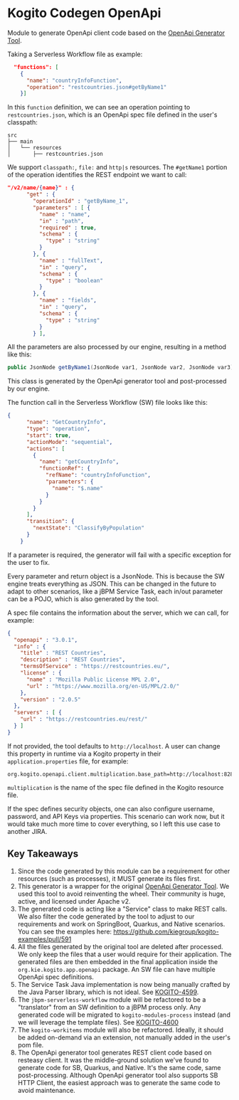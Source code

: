 # Kogito Codegen OpenApi

Module to generate OpenApi client code based on the [OpenApi Generator Tool](https://github.com/OpenAPITools/openapi-generator/).

Taking a Serverless Workflow file as example:

```json
  "functions": [
    {
      "name": "countryInfoFunction",
      "operation": "restcountries.json#getByName1"
    }]
```

In this `function` definition, we can see an operation pointing to `restcountries.json`, which is an OpenApi spec file defined in the user's classpath:

```
src
├── main
│   └── resources
│       ├── restcountries.json

```

We support `classpath:`, `file:` and `http|s` resources. The `#getName1` portion of the operation identifies the REST endpoint we want to call:

```json
"/v2/name/{name}" : {
      "get" : {
        "operationId" : "getByName_1",
        "parameters" : [ {
          "name" : "name",
          "in" : "path",
          "required" : true,
          "schema" : {
            "type" : "string"
          }
        }, {
          "name" : "fullText",
          "in" : "query",
          "schema" : {
            "type" : "boolean"
          }
        }, {
          "name" : "fields",
          "in" : "query",
          "schema" : {
            "type" : "string"
          }
        } ],
```

All the parameters are also processed by our engine, resulting in a method like this:

```java
public JsonNode getByName1(JsonNode var1, JsonNode var2, JsonNode var3) throws ApiException 
```

This class is generated by the OpenApi generator tool and post-processed by our engine.

The function call in the Serverless Workflow (SW) file looks like this:

```json
{
      "name": "GetCountryInfo",
      "type": "operation",
      "start": true,
      "actionMode": "sequential",
      "actions": [
        {
          "name": "getCountryInfo",
          "functionRef": {
            "refName": "countryInfoFunction",
            "parameters": {
              "name": "$.name"
            }
          }
        }
      ],
      "transition": {
        "nextState": "ClassifyByPopulation"
      }
    }
```

If a parameter is required, the generator will fail with a specific exception for the user to fix.

Every parameter and return object is a JsonNode. This is because the SW engine treats everything as JSON. This can be changed in the future to adapt to other scenarios, like a jBPM Service Task, each in/out parameter can be a POJO, which is also generated by the tool.

A spec file contains the information about the server, which we can call, for example:

```json
{
  "openapi" : "3.0.1",
  "info" : {
    "title" : "REST Countries",
    "description" : "REST Countries",
    "termsOfService" : "https://restcountries.eu/",
    "license" : {
      "name" : "Mozilla Public License MPL 2.0",
      "url" : "https://www.mozilla.org/en-US/MPL/2.0/"
    },
    "version" : "2.0.5"
  },
  "servers" : [ {
    "url" : "https://restcountries.eu/rest/"
  } ]
}
```

If not provided, the tool defaults to `http://localhost`. A user can change this property in runtime via a Kogito property in their `application.properties` file, for example:

```properties
org.kogito.openapi.client.multiplication.base_path=http://localhost:8282
```

`multiplication` is the name of the spec file defined in the Kogito resource file.

If the spec defines security objects, one can also configure username, password, and API Keys via properties. This scenario can work now, but it would take much more time to cover everything, so I left this use case to another JIRA.

## Key Takeaways

1. Since the code generated by this module can be a requirement for other resources (such as processes), 
   it MUST generate its files first.
2. This generator is a wrapper for the original [OpenApi Generator Tool](https://github.com/OpenAPITools/openapi-generator/). 
   We used this tool to avoid reinventing the wheel. 
   Their community is huge, active, and licensed under Apache v2. 
3. The generated code is acting like a "Service" class to make REST calls. 
   We also filter the code generated by the tool to adjust to our requirements and work on SpringBoot, 
   Quarkus, and Native scenarios. You can see the examples here: https://github.com/kiegroup/kogito-examples/pull/591
4. All the files generated by the original tool are deleted after processed. 
   We only keep the files that a user would require for their application. 
   The generated files are then embedded in the final application inside the `org.kie.kogito.app.openapi` 
   package. An SW file can have multiple OpenApi spec definitions.
5. The Service Task Java implementation is now being manually crafted by the Java Parser library, 
   which is not ideal. See [KOGITO-4599](https://issues.redhat.com/browse/KOGITO-4599).
6. The `jbpm-serverless-workflow` module will be refactored to be a "translator" from an SW definition 
   to a jBPM process only. Any generated code will be migrated to `kogito-modules-process` instead 
   (and we will leverage the template files). See [KOGITO-4600](https://issues.redhat.com/browse/KOGITO-4600)
7. The `kogito-workitems` module will also be refactored. 
   Ideally, it should be added on-demand via an extension, not manually added in the user's pom file.
8. The OpenApi generator tool generates REST client code based on resteasy client. 
   It was the middle-ground solution we've found to generate code for SB, Quarkus, and Native. 
   It's the same code, same post-processing. 
   Although OpenApi generator tool also supports SB HTTP Client, the easiest approach was to generate 
   the same code to avoid maintenance.
